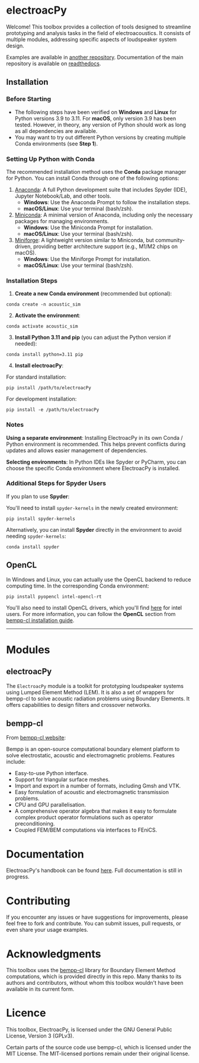 # electroacPy

Welcome! This toolbox provides a collection of tools designed to streamline prototyping and analysis tasks in the field of electroacoustics. It consists of multiple modules, addressing specific aspects of loudspeaker system design.

Examples are available in [another repository](https://github.com/TchoumTchoum/electroacPy_examples).
Documentation of the main repository is available on [readthedocs](https://electroacpy.readthedocs.io).

## Installation
### Before Starting

- The following steps have been verified on **Windows** and **Linux** for Python versions 3.9 to 3.11. For **macOS**, only version 3.9 has been tested. However, in theory, any version of Python should work as long as all dependencies are available.
- You may want to try out different Python versions by creating multiple Conda environments (see **Step 1**).


### Setting Up Python with Conda

The recommended installation method uses the **Conda** package manager for Python. You can install Conda through one of the following options:

1. [Anaconda](https://www.anaconda.com/download/): A full Python development suite that includes Spyder (IDE), Jupyter Notebook/Lab, and other tools.
    - **Windows**: Use the Anaconda Prompt to follow the installation steps.
    - **macOS/Linux**: Use your terminal (bash/zsh).
2. [Miniconda](https://docs.anaconda.com/free/miniconda/miniconda-install/): A minimal version of Anaconda, including only the necessary packages for managing environments.
    - **Windows**: Use the Miniconda Prompt for installation.
    - **macOS/Linux**: Use your terminal (bash/zsh).
3. [Miniforge](https://conda-forge.org/miniforge/): A lightweight version similar to Miniconda, but community-driven, providing better architecture support (e.g., M1/M2 chips on macOS).
    - **Windows**: Use the Miniforge Prompt for installation.
    - **macOS/Linux**: Use your terminal (bash/zsh).

### Installation Steps

1. **Create a new Conda environment** (recommended but optional):
```shell
conda create -n acoustic_sim
```

2. **Activate the environment**:
```shell
conda activate acoustic_sim
```
3. **Install Python 3.11 and pip** (you can adjust the Python version if needed):
```shell
conda install python=3.11 pip
```
4. **Install electroacPy**:

For standard installation:

```shell
pip install /path/to/electroacPy
```

For development installation:
```shell
pip install -e /path/to/electroacPy
```

### Notes
**Using a separate environment**:  Installing ElectroacPy in its own Conda / Python environment is recommended. This helps prevent conflicts during updates and allows easier management of dependencies.

**Selecting environments**: In Python IDEs like Spyder or PyCharm, you can choose the specific Conda environment where ElectroacPy is installed.

### Additional Steps for Spyder Users
If you plan to use **Spyder**:

You'll need to install `spyder-kernels` in the newly created environment:
```shell
pip install spyder-kernels
```

Alternatively, you can install **Spyder** directly in the environment to avoid needing `spyder-kernels`:
```shell
conda install spyder
```

## OpenCL
In Windows and Linux, you can actually use the OpenCL backend to reduce computing time. In the corresponding Conda environment:
```shell
pip install pyopencl intel-opencl-rt
```
You'll also need to install OpenCL drivers, which you'll find [here](https://www.intel.com/content/www/us/en/developer/articles/technical/intel-cpu-runtime-for-opencl-applications-with-sycl-support.html) for intel users. For more information, you can follow the **OpenCL** section from [bempp-cl installation guide](https://bempp.com/installation.html).

---

# Modules
## electroacPy

The `ElectroacPy` module is a toolkit for prototyping loudspeaker systems using Lumped Element Method (LEM). It is also a set of wrappers for bempp-cl to solve acoustic radiation problems using Boundary Elements. It offers capabilities to design filters and crossover networks.

## bempp-cl
From [bempp-cl website](https://bempp.com):

Bempp is an open-source computational boundary element platform to solve electrostatic, acoustic and electromagnetic problems. Features include:
- Easy-to-use Python interface.
- Support for triangular surface meshes.
- Import and export in a number of formats, including Gmsh and VTK.
- Easy formulation of acoustic and electromagnetic transmission problems.
- CPU and GPU parallelisation.
- A comprehensive operator algebra that makes it easy to formulate complex product operator formulations such as operator preconditioning.
- Coupled FEM/BEM computations via interfaces to FEniCS.

# Documentation

ElectroacPy's handbook can be found [here](https://electroacpy.readthedocs.io). Full documentation is still in progress.

# Contributing

If you encounter any issues or have suggestions for improvements, please feel free to fork and contribute. You can submit issues, pull requests, or even share your usage examples.

# Acknowledgments

This toolbox uses the [bempp-cl](https://bempp.com) library for Boundary Element Method computations, which is provided directly in this repo. Many thanks to its authors and contributors, without whom this toolbox wouldn't have been available in its current form.

# Licence
This toolbox, ElectroacPy, is licensed under the GNU General Public License, Version 3 (GPLv3).

Certain parts of the source code use bempp-cl, which is licensed under the MIT License. The MIT-licensed portions remain under their original license.

